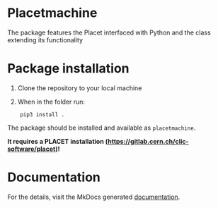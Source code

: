 # Placetmachine
The package features the Placet interfaced with Python and the class extending its functionality

# Package installation

1. Clone the repository to your local machine

2. When in the folder run:
```
    pip3 install .
```
The package should be installed and available as `placetmachine`.

**It requires a PLACET installation (https://gitlab.cern.ch/clic-software/placet)!**

# Documentation
For the details, visit the MkDocs generated [documentation](https://drozzoff.github.io/Placetmachine/).
